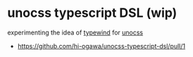# unocss typescript DSL (wip)

experimenting the idea of [typewind](https://github.com/Mokshit06/typewind) for [unocss](https://github.com/unocss/unocss)

- https://github.com/hi-ogawa/unocss-typescript-dsl/pull/1

